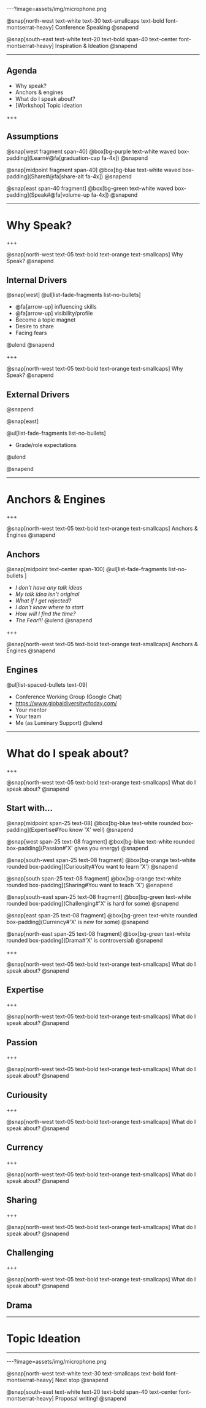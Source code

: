---?image=assets/img/microphone.png

@snap[north-west text-white text-30 text-smallcaps text-bold font-montserrat-heavy]
Conference Speaking
@snapend

@snap[south-east text-white text-20 text-bold span-40 text-center font-montserrat-heavy]
Inspiration & Ideation
@snapend

---

## Agenda

- Why speak?
- Anchors & engines
- What do I speak about?
- [Workshop] Topic ideation

+++

## Assumptions

@snap[west fragment span-40]
@box[bg-purple text-white waved box-padding](Learn#@fa[graduation-cap fa-4x])
@snapend

@snap[midpoint fragment span-40]
@box[bg-blue text-white waved box-padding](Share#@fa[share-alt fa-4x])
@snapend

@snap[east span-40 fragment]
@box[bg-green text-white waved box-padding](Speak#@fa[volume-up fa-4x])
@snapend

---

# Why Speak?

+++

@snap[north-west text-05 text-bold text-orange text-smallcaps]
Why Speak?
@snapend

## Internal Drivers

@snap[west]
@ul[list-fade-fragments list-no-bullets]

- @fa[arrow-up] influencing skills
- @fa[arrow-up] visibility/profile
- Become a topic magnet
- Desire to share
- Facing fears

@ulend
@snapend

+++

@snap[north-west text-05 text-bold text-orange text-smallcaps]
Why Speak?
@snapend

## External Drivers

@snapend

@snap[east]

@ul[list-fade-fragments list-no-bullets]

- Grade/role expectations

@ulend

@snapend

---

# Anchors & Engines

+++

@snap[north-west text-05 text-bold text-orange text-smallcaps]
Anchors & Engines
@snapend

## Anchors

@snap[midpoint text-center span-100]
@ul[list-fade-fragments list-no-bullets ]

- _I don't have any talk ideas_
- _My talk idea isn't original_
- _What if I get rejected?_
- _I don't know where to start_
- _How will I find the time?_
- _The Fear!!!_
  @ulend
  @snapend

+++

@snap[north-west text-05 text-bold text-orange text-smallcaps]
Anchors & Engines
@snapend

## Engines

@ul[list-spaced-bullets text-09]

- Conference Working Group (Google Chat)
- https://www.globaldiversitycfpday.com/
- Your mentor
- Your team
- Me (as Luminary Support)
  @ulend

---

# What do I speak about?

+++

@snap[north-west text-05 text-bold text-orange text-smallcaps]
What do I speak about?
@snapend

## Start with...

@snap[midpoint span-25 text-08]
@box[bg-blue text-white rounded box-padding](Expertise#You know 'X' well)
@snapend

@snap[west span-25 text-08 fragment]
@box[bg-blue text-white rounded box-padding](Passion#'X' gives you energy)
@snapend

@snap[south-west span-25 text-08 fragment]
@box[bg-orange text-white rounded box-padding](Curiousity#You want to learn 'X')
@snapend

@snap[south span-25 text-08 fragment]
@box[bg-orange text-white rounded box-padding](Sharing#You want to teach 'X')
@snapend

@snap[south-east span-25 text-08 fragment]
@box[bg-green text-white rounded box-padding](Challenging#'X' is hard for some)
@snapend

@snap[east span-25 text-08 fragment]
@box[bg-green text-white rounded box-padding](Currency#'X' is new for some)
@snapend

@snap[north-east span-25 text-08 fragment]
@box[bg-green text-white rounded box-padding](Drama#'X' is controversial)
@snapend

+++

@snap[north-west text-05 text-bold text-orange text-smallcaps]
What do I speak about?
@snapend

## Expertise

+++

@snap[north-west text-05 text-bold text-orange text-smallcaps]
What do I speak about?
@snapend

## Passion

+++

@snap[north-west text-05 text-bold text-orange text-smallcaps]
What do I speak about?
@snapend

## Curiousity

+++

@snap[north-west text-05 text-bold text-orange text-smallcaps]
What do I speak about?
@snapend

## Currency

+++

@snap[north-west text-05 text-bold text-orange text-smallcaps]
What do I speak about?
@snapend

## Sharing

+++

@snap[north-west text-05 text-bold text-orange text-smallcaps]
What do I speak about?
@snapend

## Challenging

+++

@snap[north-west text-05 text-bold text-orange text-smallcaps]
What do I speak about?
@snapend

## Drama

---

# Topic Ideation

---

---?image=assets/img/microphone.png

@snap[north-west text-white text-30 text-smallcaps text-bold font-montserrat-heavy]
Next stop
@snapend

@snap[south-east text-white text-20 text-bold span-40 text-center font-montserrat-heavy]
Proposal writing!
@snapend
